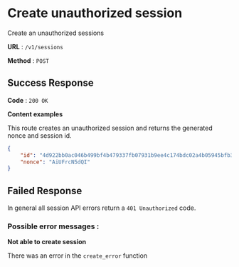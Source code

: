 # Create unauthorized session

Create an unauthorized sessions

**URL** : `/v1/sessions`

**Method** : `POST`

## Success Response

**Code** : `200 OK`

**Content examples**

This route creates an unauthorized session and returns the generated nonce and session id.

```json
{
    "id": "4d922bb0ac046b499bf4b479337fb07931b9ee4c174bdc02a4b05945bfb38d2a",
    "nonce": "AiUFrcN5dQI"
}
```

## Failed Response

In general all session API errors return a `401 Unauthorized` code.

### Possible error messages :

**Not able to create session**

There was an error in the `create_error` function
